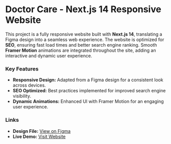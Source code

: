 # Doctor Care - Next.js 14 Responsive Website

This project is a fully responsive website built with **Next.js 14**, translating a Figma design into a seamless web experience. The website is optimized for **SEO**, ensuring fast load times and better search engine ranking. Smooth **Framer Motion** animations are integrated throughout the site, adding an interactive and dynamic user experience.

### Key Features

- **Responsive Design:** Adapted from a Figma design for a consistent look across devices.
- **SEO Optimized:** Best practices implemented for improved search engine visibility.
- **Dynamic Animations:** Enhanced UI with Framer Motion for an engaging user experience.

### Links

- **Design File:** [View on Figma](https://www.figma.com/community/file/1102912263666619803)
- **Live Demo:** [Visit Website](https://doctor-care-nextjs-52is.vercel.app/)
